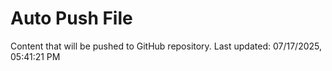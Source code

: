 # Auto Push File

Content that will be pushed to GitHub repository.
Last updated: 07/17/2025, 05:41:21 PM